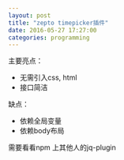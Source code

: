 ```yaml
---
layout: post
title: "zepto timepicker插件"
date: 2016-05-27 17:27:00
categories: programming
---
```


主要亮点：

* 无需引入css, html
* 接口简洁

缺点：

* 依赖全局变量
* 依赖body布局

需要看看npm 上其他人的jq-plugin